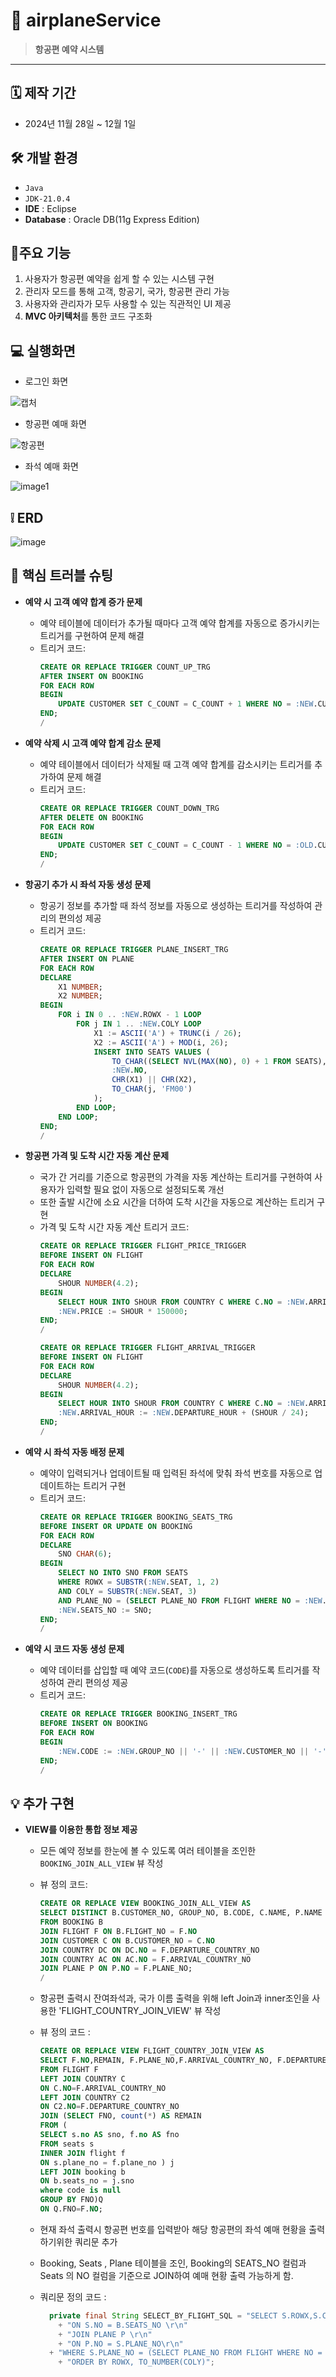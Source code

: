 # 🛫 airplaneService
> **항공편 예약 시스템**

---
## 🗓 제작 기간 
- 2024년 11월 28일 ~ 12월 1일

## 🛠 개발 환경
- `Java`
- `JDK-21.0.4`
- **IDE** : Eclipse
- **Database** : Oracle DB(11g Express Edition)

## 📌주요 기능
1. 사용자가 항공편 예약을 쉽게 할 수 있는 시스템 구현
2. 관리자 모드를 통해 고객, 항공기, 국가, 항공편 관리 가능
3. 사용자와 관리자가 모두 사용할 수 있는 직관적인 UI 제공
4. **MVC 아키텍처**를 통한 코드 구조화

## 💻 실행화면
- 로그인 화면

  
![캡처](https://github.com/user-attachments/assets/4724d8c5-348e-466d-a3e4-93911eff845a)

- 항공편 예매 화면


![항공편](https://github.com/user-attachments/assets/8027e285-ef28-4d72-b3e8-4643aa5fbeec)
- 좌석 예매 화면

  
![image1](https://github.com/user-attachments/assets/b1bdd8aa-9f2b-48c7-b0b3-9106ef27d81c)

## :grey_exclamation: ERD 
![image](https://github.com/user-attachments/assets/1283b7de-7ded-4f93-8447-6941cc31487a)

## 🚧 **핵심 트러블 슈팅**

- **예약 시 고객 예약 합계 증가 문제**
  - 예약 테이블에 데이터가 추가될 때마다 고객 예약 합계를 자동으로 증가시키는 트리거를 구현하여 문제 해결
  - 트리거 코드:
    ```sql
    CREATE OR REPLACE TRIGGER COUNT_UP_TRG
    AFTER INSERT ON BOOKING
    FOR EACH ROW
    BEGIN
        UPDATE CUSTOMER SET C_COUNT = C_COUNT + 1 WHERE NO = :NEW.CUSTOMER_NO;
    END;
    /
    ```

- **예약 삭제 시 고객 예약 합계 감소 문제**
  - 예약 테이블에서 데이터가 삭제될 때 고객 예약 합계를 감소시키는 트리거를 추가하여 문제 해결
  - 트리거 코드:
    ```sql
    CREATE OR REPLACE TRIGGER COUNT_DOWN_TRG
    AFTER DELETE ON BOOKING
    FOR EACH ROW
    BEGIN
        UPDATE CUSTOMER SET C_COUNT = C_COUNT - 1 WHERE NO = :OLD.CUSTOMER_NO;
    END;
    /
    ```

- **항공기 추가 시 좌석 자동 생성 문제**
  - 항공기 정보를 추가할 때 좌석 정보를 자동으로 생성하는 트리거를 작성하여 관리의 편의성 제공
  - 트리거 코드:
    ```sql
    CREATE OR REPLACE TRIGGER PLANE_INSERT_TRG
    AFTER INSERT ON PLANE
    FOR EACH ROW
    DECLARE
        X1 NUMBER;
        X2 NUMBER;
    BEGIN
        FOR i IN 0 .. :NEW.ROWX - 1 LOOP
            FOR j IN 1 .. :NEW.COLY LOOP
                X1 := ASCII('A') + TRUNC(i / 26);
                X2 := ASCII('A') + MOD(i, 26);
                INSERT INTO SEATS VALUES (
                    TO_CHAR((SELECT NVL(MAX(NO), 0) + 1 FROM SEATS), 'FM000000'),
                    :NEW.NO,
                    CHR(X1) || CHR(X2),
                    TO_CHAR(j, 'FM00')
                );
            END LOOP;
        END LOOP;
    END;
    /
    ```

- **항공편 가격 및 도착 시간 자동 계산 문제**
  - 국가 간 거리를 기준으로 항공편의 가격을 자동 계산하는 트리거를 구현하여 사용자가 입력할 필요 없이 자동으로 설정되도록 개선
  - 또한 출발 시간에 소요 시간을 더하여 도착 시간을 자동으로 계산하는 트리거 구현
  - 가격 및 도착 시간 자동 계산 트리거 코드:
    ```sql
    CREATE OR REPLACE TRIGGER FLIGHT_PRICE_TRIGGER
    BEFORE INSERT ON FLIGHT
    FOR EACH ROW
    DECLARE
        SHOUR NUMBER(4.2);
    BEGIN
        SELECT HOUR INTO SHOUR FROM COUNTRY C WHERE C.NO = :NEW.ARRIVAL_COUNTRY_NO;
        :NEW.PRICE := SHOUR * 150000;
    END;
    /
    
    CREATE OR REPLACE TRIGGER FLIGHT_ARRIVAL_TRIGGER
    BEFORE INSERT ON FLIGHT
    FOR EACH ROW
    DECLARE
        SHOUR NUMBER(4.2);
    BEGIN
        SELECT HOUR INTO SHOUR FROM COUNTRY C WHERE C.NO = :NEW.ARRIVAL_COUNTRY_NO;
        :NEW.ARRIVAL_HOUR := :NEW.DEPARTURE_HOUR + (SHOUR / 24);
    END;
    /
    ```

- **예약 시 좌석 자동 배정 문제**
  - 예약이 입력되거나 업데이트될 때 입력된 좌석에 맞춰 좌석 번호를 자동으로 업데이트하는 트리거 구현
  - 트리거 코드:
    ```sql
    CREATE OR REPLACE TRIGGER BOOKING_SEATS_TRG
    BEFORE INSERT OR UPDATE ON BOOKING
    FOR EACH ROW
    DECLARE
        SNO CHAR(6);
    BEGIN
        SELECT NO INTO SNO FROM SEATS 
        WHERE ROWX = SUBSTR(:NEW.SEAT, 1, 2) 
        AND COLY = SUBSTR(:NEW.SEAT, 3) 
        AND PLANE_NO = (SELECT PLANE_NO FROM FLIGHT WHERE NO = :NEW.FLIGHT_NO);
        :NEW.SEATS_NO := SNO;
    END;
    /
    ```

- **예약 시 코드 자동 생성 문제**
  - 예약 데이터를 삽입할 때 예약 코드(`CODE`)를 자동으로 생성하도록 트리거를 작성하여 관리 편의성 제공
  - 트리거 코드:
    ```sql
    CREATE OR REPLACE TRIGGER BOOKING_INSERT_TRG
    BEFORE INSERT ON BOOKING
    FOR EACH ROW
    BEGIN
        :NEW.CODE := :NEW.GROUP_NO || '-' || :NEW.CUSTOMER_NO || '-' || :NEW.FLIGHT_NO;
    END;
    /
    ```

## 💡 추가 구현
- **VIEW를 이용한 통합 정보 제공**
  - 모든 예약 정보를 한눈에 볼 수 있도록 여러 테이블을 조인한 `BOOKING_JOIN_ALL_VIEW` 뷰 작성
  - 뷰 정의 코드:
    ```sql
    CREATE OR REPLACE VIEW BOOKING_JOIN_ALL_VIEW AS
    SELECT DISTINCT B.CUSTOMER_NO, GROUP_NO, B.CODE, C.NAME, P.NAME AS PLANE_NAME, DC.NAME AS DEP_COUNTRY, AC.NAME AS ARV_COUNTRY, PRICE, DEPARTURE_HOUR, ARRIVAL_HOUR, SEAT, BOOKING_DATE
    FROM BOOKING B
    JOIN FLIGHT F ON B.FLIGHT_NO = F.NO
    JOIN CUSTOMER C ON B.CUSTOMER_NO = C.NO
    JOIN COUNTRY DC ON DC.NO = F.DEPARTURE_COUNTRY_NO
    JOIN COUNTRY AC ON AC.NO = F.ARRIVAL_COUNTRY_NO
    JOIN PLANE P ON P.NO = F.PLANE_NO;
    /
    ```
    
  - 항공편 출력시 잔여좌석과, 국가 이름 출력을 위해 left Join과 inner조인을 사용한 'FLIGHT_COUNTRY_JOIN_VIEW' 뷰 작성
  - 뷰 정의 코드 :
     ```sql
     CREATE OR REPLACE VIEW FLIGHT_COUNTRY_JOIN_VIEW AS
     SELECT F.NO,REMAIN, F.PLANE_NO,F.ARRIVAL_COUNTRY_NO, F.DEPARTURE_COUNTRY_NO, C.NAME AS ARVNAME,C2.NAME AS DEPNAME,F.PRICE, F.DEPARTURE_HOUR,F.ARRIVAL_HOUR 
     FROM FLIGHT F 
     LEFT JOIN COUNTRY C 
     ON C.NO=F.ARRIVAL_COUNTRY_NO 
     LEFT JOIN COUNTRY C2 
     ON C2.NO=F.DEPARTURE_COUNTRY_NO
     JOIN (SELECT FNO, count(*) AS REMAIN
     FROM (
     SELECT s.no AS sno, f.no AS fno
     FROM seats s
     INNER JOIN flight f
     ON s.plane_no = f.plane_no ) j
     LEFT JOIN booking b
     ON b.seats_no = j.sno
     where code is null
     GROUP BY FNO)Q
     ON Q.FNO=F.NO;
     ```

   - 현재 좌석 출력시 항공편 번호를 입력받아 해당 항공편의 좌석 예매 현황을 출력하기위한 쿼리문 추가
   - Booking, Seats , Plane 테이블을 조인, Booking의 SEATS_NO 컬럼과 Seats 의 NO 컬럼을 기준으로 JOIN하여 예매 현황 출력 가능하게 함. 
   - 쿼리문 정의 코드 :
     ```java
	   private final String SELECT_BY_FLIGHT_SQL = "SELECT S.ROWX,S.COLY,CUSTOMER_NO,CODE,GROUP_NO,P.COLY AS YNUM FROM SEATS S LEFT JOIN BOOKING B \r\n"
		 + "ON S.NO = B.SEATS_NO \r\n"
		 + "JOIN PLANE P \r\n"
		 + "ON P.NO = S.PLANE_NO\r\n"
	   + "WHERE S.PLANE_NO = (SELECT PLANE_NO FROM FLIGHT WHERE NO = TO_CHAR(?,'FM00000'))\r\n"
		 + "ORDER BY ROWX, TO_NUMBER(COLY)";
     ```

